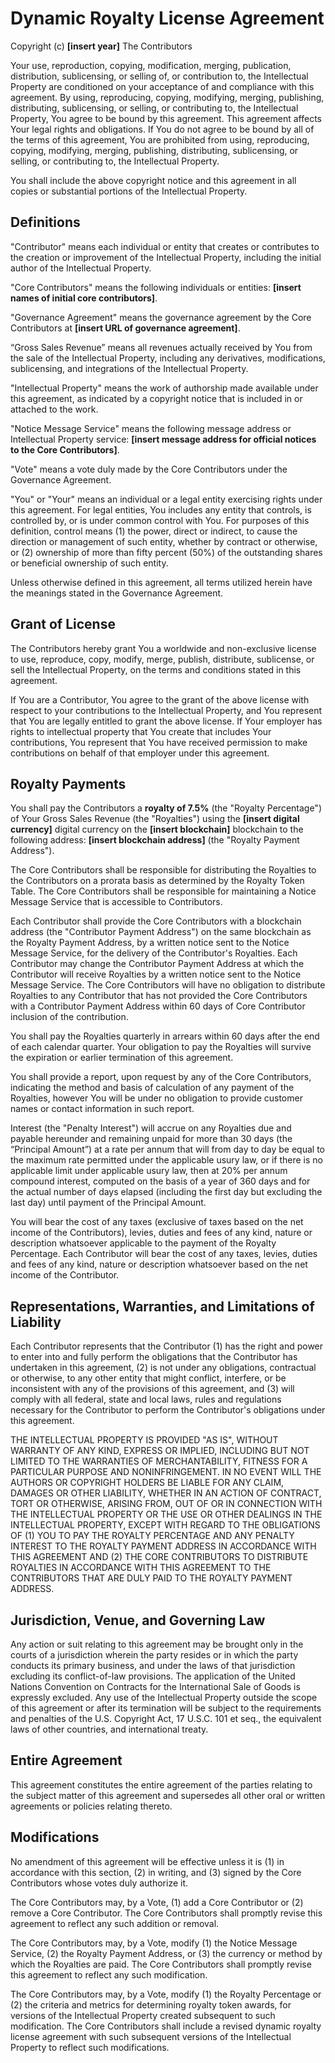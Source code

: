 # Dynamic Royalty License Agreement

Copyright (c) **[insert year]** The Contributors

Your use, reproduction, copying, modification, merging, publication, distribution, sublicensing, or selling of, or contribution to, the Intellectual Property are conditioned on your acceptance of and compliance with this agreement. By using, reproducing, copying, modifying, merging, publishing, distributing, sublicensing, or selling, or contributing to, the Intellectual Property, You agree to be bound by this agreement. This agreement affects Your legal rights and obligations. If You do not agree to be bound by all of the terms of this agreement, You are prohibited from using, reproducing, copying, modifying, merging, publishing, distributing, sublicensing, or selling, or contributing to, the Intellectual Property.

You shall include the above copyright notice and this agreement in all copies or substantial portions of the Intellectual Property.

## Definitions

"Contributor" means each individual or entity that creates or contributes to the creation or improvement of the Intellectual Property, including the initial author of the Intellectual Property.

"Core Contributors" means the following individuals or entities: **[insert names of initial core contributors]**.

"Governance Agreement" means the governance agreement by the Core Contributors at **[insert URL of governance agreement]**.

“Gross Sales Revenue” means all revenues actually received by You from the sale of the Intellectual Property, including any derivatives, modifications, sublicensing, and integrations of the Intellectual Property.

"Intellectual Property" means the work of authorship made available under this agreement, as indicated by a copyright notice that is included in or attached to the work.

"Notice Message Service" means the following message address or Intellectual Property service: **[insert message address for official notices to the Core Contributors]**.

"Vote" means a vote duly made by the Core Contributors under the Governance Agreement.

"You" or "Your" means an individual or a legal entity exercising rights under this agreement. For legal entities, You includes any entity that controls, is controlled by, or is under common control with You. For purposes of this definition, control means (1) the power, direct or indirect, to cause the direction or management of such entity, whether by contract or otherwise, or (2) ownership of more than fifty percent (50%) of the outstanding shares or beneficial ownership of such entity.

Unless otherwise defined in this agreement, all terms utilized herein have the meanings stated in the Governance Agreement.

## Grant of License

The Contributors hereby grant You a worldwide and non-exclusive license to use, reproduce, copy, modify, merge, publish, distribute, sublicense, or sell the Intellectual Property, on the terms and conditions stated in this agreement.

If You are a Contributor, You agree to the grant of the above license with respect to your contributions to the Intellectual Property, and You represent that You are legally entitled to grant the above license. If Your employer has rights to intellectual property that You create that includes Your contributions, You represent that You have received permission to make contributions on behalf of that employer under this agreement.

## Royalty Payments

You shall pay the Contributors a **royalty of 7.5%** (the "Royalty Percentage") of Your Gross Sales Revenue (the "Royalties") using the **[insert digital currency]** digital currency on the **[insert blockchain]** blockchain to the following address: **[insert blockchain address]** (the "Royalty Payment Address").

The Core Contributors shall be responsible for distributing the Royalties to the Contributors on a prorata basis as determined by the Royalty Token Table. The Core Contributors shall be responsible for maintaining a Notice Message Service that is accessible to Contributors.

Each Contributor shall provide the Core Contributors with a blockchain address (the "Contributor Payment Address") on the same blockchain as the Royalty Payment Address, by a written notice sent to the Notice Message Service, for the delivery of the Contributor's Royalties. Each Contributor may change the Contributor Payment Address at which the Contributor will receive Royalties by a written notice sent to the Notice Message Service. The Core Contributors will have no obligation to distribute Royalties to any Contributor that has not provided the Core Contributors with a Contributor Payment Address within 60 days of Core Contributor inclusion of the contribution.

You shall pay the Royalties quarterly in arrears within 60 days after the end of each calendar quarter. Your obligation to pay the Royalties will survive the expiration or earlier termination of this agreement.

You shall provide a report, upon request by any of the Core Contributors, indicating the method and basis of calculation of any payment of the Royalties, however You will be under no obligation to provide customer names or contact information in such report.

Interest (the "Penalty Interest") will accrue on any Royalties due and payable hereunder and remaining unpaid for more than 30 days (the “Principal Amount”) at a rate per annum that will from day to day be equal to the maximum rate permitted under the applicable usury law, or if there is no applicable limit under applicable usury law, then at 20% per annum compound interest, computed on the basis of a year of 360 days and for the actual number of days elapsed (including the first day but excluding the last day) until payment of the Principal Amount.

You will bear the cost of any taxes (exclusive of taxes based on the net income of the Contributors), levies, duties and fees of any kind, nature or description whatsoever applicable to the payment of the Royalty Percentage. Each Contributor will bear the cost of any taxes, levies, duties and fees of any kind, nature or description whatsoever based on the net income of the Contributor.

## Representations, Warranties, and Limitations of Liability

Each Contributor represents that the Contributor (1) has the right and power to enter into and fully perform the obligations that the Contributor has undertaken in this agreement, (2) is not under any obligations, contractual or otherwise, to any other entity that might conflict, interfere, or be inconsistent with any of the provisions of this agreement, and (3) will comply with all federal, state and local laws, rules and regulations necessary for the Contributor to perform the Contributor's obligations under this agreement.

THE INTELLECTUAL PROPERTY IS PROVIDED "AS IS", WITHOUT WARRANTY OF ANY KIND, EXPRESS OR IMPLIED, INCLUDING BUT NOT LIMITED TO THE WARRANTIES OF MERCHANTABILITY, FITNESS FOR A PARTICULAR PURPOSE AND NONINFRINGEMENT. IN NO EVENT WILL THE AUTHORS OR COPYRIGHT HOLDERS BE LIABLE FOR ANY CLAIM, DAMAGES OR OTHER LIABILITY, WHETHER IN AN ACTION OF CONTRACT, TORT OR OTHERWISE, ARISING FROM, OUT OF OR IN CONNECTION WITH THE INTELLECTUAL PROPERTY OR THE USE OR OTHER DEALINGS IN THE INTELLECTUAL PROPERTY, EXCEPT WITH REGARD TO THE OBLIGATIONS OF (1) YOU TO PAY THE ROYALTY PERCENTAGE AND ANY PENALTY INTEREST TO THE ROYALTY PAYMENT ADDRESS IN ACCORDANCE WITH THIS AGREEMENT AND (2) THE CORE CONTRIBUTORS TO DISTRIBUTE ROYALTIES IN ACCORDANCE WITH THIS AGREEMENT TO THE CONTRIBUTORS THAT ARE DULY PAID TO THE ROYALTY PAYMENT ADDRESS.

## Jurisdiction, Venue, and Governing Law

Any action or suit relating to this agreement may be brought only in the courts of a jurisdiction wherein the party resides or in which the party conducts its primary business, and under the laws of that jurisdiction excluding its conflict-of-law provisions. The application of the United Nations Convention on Contracts for the International Sale of Goods is expressly excluded. Any use of the Intellectual Property outside the scope of this agreement or after its termination will be subject to the requirements and penalties of the U.S. Copyright Act, 17 U.S.C. 101 et seq., the equivalent laws of other countries, and international treaty.

## Entire Agreement

This agreement constitutes the entire agreement of the parties relating to the subject matter of this agreement and supersedes all other oral or written agreements or policies relating thereto.

## Modifications

No amendment of this agreement will be effective unless it is (1) in accordance with this section, (2) in writing, and (3) signed by the Core Contributors whose votes duly authorize it.

The Core Contributors may, by a Vote, (1) add a Core Contributor or (2) remove a Core Contributor. The Core Contributors shall promptly revise this agreement to reflect any such addition or removal.

The Core Contributors may, by a Vote, modify (1) the Notice Message Service, (2) the Royalty Payment Address, or (3) the currency or method by which the Royalties are paid. The Core Contributors shall promptly revise this agreement to reflect any such modification.

The Core Contributors may, by a Vote, modify (1) the Royalty Percentage or (2) the criteria and metrics for determining royalty token awards, for versions of the Intellectual Property created subsequent to such modification. The Core Contributors shall include a revised dynamic royalty license agreement with such subsequent versions of the Intellectual Property to reflect such modifications.
